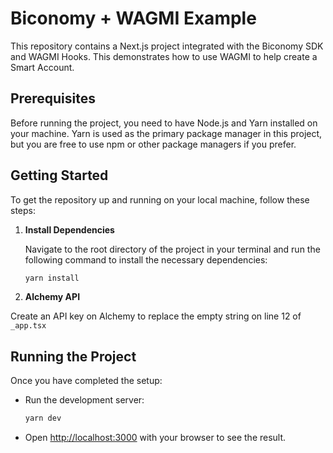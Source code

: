 # Biconomy + WAGMI Example

This repository contains a Next.js project integrated with the Biconomy SDK and WAGMI Hooks. This demonstrates how to use WAGMI to help create a Smart Account. 

## Prerequisites

Before running the project, you need to have Node.js and Yarn installed on your machine. Yarn is used as the primary package manager in this project, but you are free to use npm or other package managers if you prefer.

## Getting Started

To get the repository up and running on your local machine, follow these steps:

1. **Install Dependencies**

   Navigate to the root directory of the project in your terminal and run the following command to install the necessary dependencies:

   ```bash
   yarn install
   ```

2. **Alchemy API**

  Create an API key on Alchemy to replace the empty string on line 12 of `_app.tsx`


## Running the Project

Once you have completed the setup:

- Run the development server:

  ```bash
  yarn dev
  ```

- Open [http://localhost:3000](http://localhost:3000) with your browser to see the result.


